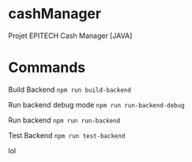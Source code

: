 # cashManager
Projet EPITECH Cash Manager [JAVA]

# Commands

Build Backend
`npm run build-backend`

Run backend debug mode 
`npm run run-backend-debug`

Run backend 
`npm run run-backend`

Test Backend 
`npm run test-backend`

lol
